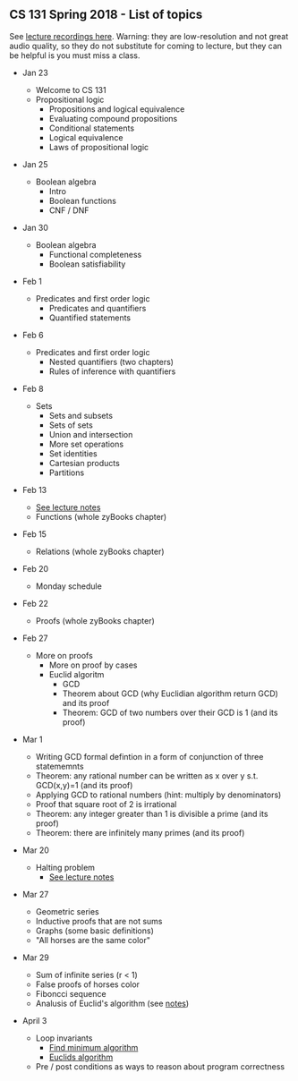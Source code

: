 ## CS 131 Spring 2018 - List of topics

See [lecture recordings here](https://echo360.org/section/801af970-0582-439d-b5cd-74097af867e0/public). 
Warning: they are low-resolution and not great audio quality, so they do not substitute for coming to lecture,
but they can be helpful is you must miss a class.

* Jan 23
    * Welcome to CS 131
    * Propositional logic
        * Propositions and logical equivalence
        * Evaluating compound propositions
        * Conditional statements
        * Logical equivalence
        * Laws of propositional logic

* Jan 25
    * Boolean algebra
        * Intro
        * Boolean functions
        * CNF / DNF

 
* Jan 30
    * Boolean algebra
        * Functional completeness
        * Boolean satisfiability

* Feb 1
    * Predicates and first order logic
        * Predicates and quantifiers
        * Quantified statements

* Feb 6
    * Predicates and first order logic
        * Nested quantifiers (two chapters)
        * Rules of inference with quantifiers

* Feb 8
    * Sets
        * Sets and subsets
        * Sets of sets
        * Union and intersection
        * More set operations
        * Set identities
        * Cartesian products
        * Partitions

* Feb 13
	* [See lecture notes](./lecture-notes/02-13-proof.pdf)
	* Functions (whole zyBooks chapter)

* Feb 15
    * Relations (whole zyBooks chapter)

* Feb 20
    * Monday schedule

* Feb 22
    * Proofs (whole zyBooks chapter)

* Feb 27
    * More on proofs
        * More on proof by cases
        * Euclid algoritm
            * GCD
            * Theorem about GCD (why Euclidian algorithm return GCD) and its proof
            * Theorem: GCD of two numbers over their GCD is 1 (and its proof)

* Mar 1
    * Writing GCD formal defintion in a form of conjunction of three statememnts
    * Theorem: any rational number can be written as x over y s.t. GCD(x,y)=1 (and its proof)
    * Applying GCD to rational numbers (hint: multiply by denominators)
    * Proof that square root of 2 is irrational
    * Theorem: any integer greater than 1 is divisible a prime (and its proof)
    * Theorem: there are infinitely many primes (and its proof)

* Mar 20
    * Halting problem
        * [See lecture notes](./lecture-notes/halting-problem.pdf)

* Mar 27
    * Geometric series
    * Inductive proofs that are not sums
    * Graphs (some basic definitions)
    * "All horses are the same color"

* Mar 29
    * Sum of infinite series (r < 1)
    * False proofs of horses color
    * Fiboncci sequence
    * Analusis of Euclid's algorithm (see [notes](./lecture-notes/euclids-algorithm.pdf))

* April 3
    * Loop invariants
        * [Find minimum algorithm](./lecture-notes/find-min.py)
        * [Euclids algorithm](./lecture-notes/euclid.py)
    * Pre / post conditions as ways to reason about program correctness
